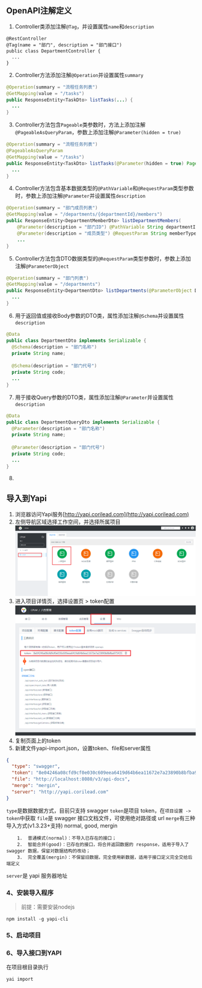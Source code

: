 ## OpenAPI注解定义
1. Controller类添加注解`@Tag`，并设置属性`name`和`description`
```
@RestController
@Tag(name = "部门", description = "部门接口")
public class DepartmentController {
  ...
}
```
2. Controller方法添加注解`@Operation`并设置属性`summary`
```java
@Operation(summary = "流程任务列表")
@GetMapping(value = "/tasks")
public ResponseEntity<TaskDto> listTasks(...) {
  ...
}
```
3.  Controller方法包含`Pageable`类参数时，方法上添加注解`@PageableAsQueryParam`，参数上添加注解`@Parameter(hidden = true) `
```java
@Operation(summary = "流程任务列表")
@PageableAsQueryParam
@GetMapping(value = "/tasks")
public ResponseEntity<TaskDto> listTasks(@Parameter(hidden = true) Pageable pageable) {
  ...
}
```
4. Controller方法包含基本数据类型的`@PathVariable`和`@RequestParam`类型参数时，参数上添加注解`@Parameter`并设置属性`description`
```java
@Operation(summary = "部门成员列表")
@GetMapping(value = "/departments/{departmentId}/members")
public ResponseEntity<DepartmentMemberDto> listDepartmentMembers(
    @Parameter(description = "部门ID") @PathVariable String departmentId, 
    @Parameter(description = "成员类型") @RequestParam String memberType) {
    ...
}
```
5. Controller方法包含DTO数据类型的`@RequestParam`类型参数时，参数上添加注解`@ParameterObject`
```java
@Operation(summary = "部门列表")
@GetMapping(value = "/departments")
public ResponseEntity<DepartmentDto> listDepartments(@ParameterObject DepartmentQueryDto query) {
  ...
}
```
6. 用于返回值或接收Body参数的DTO类，属性添加注解`@Schema`并设置属性`description`
```java
@Data
public class DepartmentDto implements Serializable {
  @Schema(description = "部门名称")
  private String name;

  @Schema(description = "部门代号")
  private String code;
  ...
}
```
7. 用于接收Query参数的DTO类，属性添加注解`@Parameter`并设置属性`description`
```java
@Data
public class DepartmentQueryDto implements Serializable {
  @Parameter(description = "部门名称")
  private String name;

  @Parameter(description = "部门代号")
  private String code;
  ...
}
```
8. 

## 导入到Yapi
1. 浏览器访问Yapi服务[http://yapi.corilead.com](http://yapi.corilead.com)
2. 左侧导航区域选择工作空间，并选择所属项目
![](images/screenshot_1618228514698.png)
3. 进入项目详情页，选择设置页 > token配置
![](images/screenshot_1618228609124.png)
4. 复制页面上的token
5. 新建文件yapi-import.json，设置token、file和server属性
```json
{
  "type": "swagger",
  "token": "8e04246a08cfd9cf0e030c609eea6419d64b6ea11672e7a23890b8bfba975435",
  "file": "http://localhost:8080/v3/api-docs",
  "merge": "mergin",
  "server": "http://yapi.corilead.com"
}
```
`type`是数据数据方式，目前只支持 swagger
`token`是项目 token，在`项目设置 -> token`中获取
`file`是 swagger 接口文档文件，可使用绝对路径或 url
`merge`有三种导入方式(v1.3.23+支持) normal, good, mergin
```
    1.  普通模式(normal)：不导入已存在的接口；
    2.  智能合并(good)：已存在的接口，将合并返回数据的 response，适用于导入了 swagger 数据，保留对数据结构的改动；
    3.  完全覆盖(mergin)：不保留旧数据，完全使用新数据，适用于接口定义完全交给后端定义
```
`server`是 yapi 服务器地址
### 4、安装导入程序
> 前提：需要安装nodejs
```
npm install -g yapi-cli
```
### 5、启动项目
### 6、导入接口到YAPI
在项目根目录执行
```
yai import
```